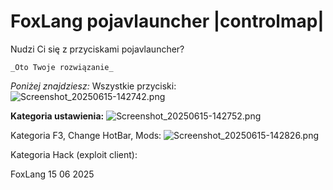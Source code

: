 # FoxLang pojavlauncher |controlmap|

Nudzi Ci się z przyciskami pojavlauncher?

    _Oto Twoje rozwiązanie_

 _Poniżej znajdziesz:_
Wszystkie przyciski:
![Screenshot_20250615-142742.png](https://github.com/user-attachments/assets/3f5ec207-80ff-4f01-9af1-a96c338e9740)

**Kategoria ustawienia:**
![Screenshot_20250615-142752.png](https://github.com/user-attachments/assets/b5c4c042-7e07-4a15-8bf9-8220bb301881)

Kategoria F3, Change HotBar, Mods:
![Screenshot_20250615-142826.png](https://github.com/user-attachments/assets/cbd01f9a-aefa-4c27-8a5c-f235d8c46d53)

Kategoria Hack (exploit client):
 
 
 
 
 
 
 
 
 
 
 
FoxLang 15 06 2025